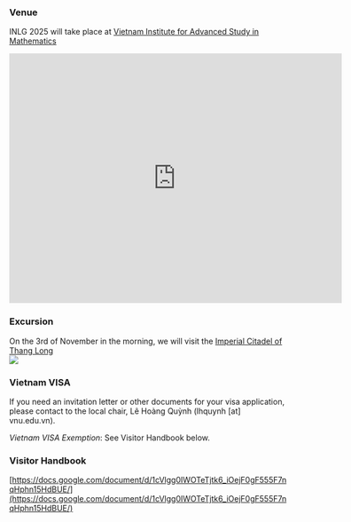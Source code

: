 ### Venue

INLG 2025 will take place at [Vietnam Institute for Advanced Study in Mathematics](https://maps.app.goo.gl/sGMHtqe6Mr6Y8SrT7)

<iframe src="https://www.google.com/maps/embed?pb=!1m14!1m8!1m3!1d465.5323822794633!2d105.803456!3d21.022318!3m2!1i1024!2i768!4f13.1!3m3!1m2!1s0x3135ab8ab9ac1a5d%3A0x34d19fd7f6e272ee!2sVietnam%20Institute%20for%20Advanced%20Study%20in%20Mathematics!5e0!3m2!1sen!2sus!4v1757949507289!5m2!1sen!2sus" width="600" height="450" style="border:0;" allowfullscreen="" loading="lazy" referrerpolicy="no-referrer-when-downgrade"></iframe>


### Excursion

On the 3rd of November in the morning, we will visit the
<a target="_blank" href="https://hoangthanhthanglong.vn/en">Imperial Citadel of Thang Long<br/>
<img src="https://hoangthanhthanglong.vn/en/wp-content/uploads/sites/2/2024/01/hoangthanhthanglong-390x220.jpg"/></a>

### Vietnam VISA
If you need an invitation letter or other documents for your visa application, please contact to the local chair, Lê Hoàng Quỳnh (lhquynh [at] vnu.edu.vn).

*Vietnam VISA Exemption*: See Visitor Handbook below.


### Visitor Handbook
<a id="visitor-handbook" name="visitor-handbook"></a>

[https://docs.google.com/document/d/1cVlgg0IWOTeTjtk6_iOejF0gF555F7nqHphn15HdBUE/](https://docs.google.com/document/d/1cVlgg0IWOTeTjtk6_iOejF0gF555F7nqHphn15HdBUE/)

